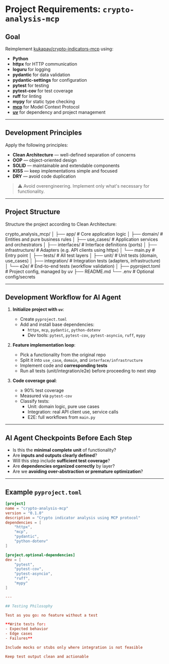 # Project Requirements: `crypto-analysis-mcp`

## Goal

Reimplement [kukapay/crypto-indicators-mcp](https://github.com/kukapay/crypto-indicators-mcp) using:

- **Python**
- **httpx** for HTTP communication
- **loguru** for logging
- **pydantic** for data validation
- **pydantic-settings** for configuration
- **pytest** for testing
- **pytest-cov** for test coverage
- **ruff** for linting
- **mypy** for static type checking
- **[mcp](https://pypi.org/project/mcp/)** for Model Context Protocol
- **[uv](https://docs.astral.sh/uv/)** for dependency and project management

---

## Development Principles

Apply the following principles:

- **Clean Architecture** — well-defined separation of concerns
- **OOP** — object-oriented design
- **SOLID** — maintainable and extendable components
- **KISS** — keep implementations simple and focused
- **DRY** — avoid code duplication

> ⚠ Avoid overengineering. Implement only what's necessary for functionality.

---

## Project Structure

Structure the project according to Clean Architecture:

crypto_analysis_mcp/ 
│ 
├── app/ # Core application logic 
│   ├── domain/ # Entities and pure business rules 
│   ├── use_cases/ # Application services and orchestrators 
│   ├── interfaces/ # Interface definitions (ports) 
│   ├── infrastructure/ # Adapters (e.g. API clients using httpx) 
│   └── main.py # Entry point 
│ 
├── tests/ # All test layers 
│   ├── unit/ # Unit tests (domain, use_cases) 
│   ├── integration/ # Integration tests (adapters, infrastructure) 
│   └── e2e/ # End-to-end tests (workflow validation) 
│ 
├── pyproject.toml # Project config, managed by uv 
├── README.md 
└── .env # Optional config/secrets

---

## Development Workflow for AI Agent

1. **Initialize project with `uv`**:
   - Create `pyproject.toml`
   - Add and install base dependencies:
     - `httpx`, `mcp`, `pydantic`, `python-dotenv`
     - Dev tools: `pytest`, `pytest-cov`, `pytest-asyncio`, `ruff`, `mypy`

2. **Feature implementation loop**:
   - Pick a functionality from the original repo
   - Split it into `use_case`, `domain`, and `interface/infrastructure`
   - Implement code and **corresponding tests**
   - Run all tests (unit/integration/e2e) before proceeding to next step

3. **Code coverage goal**:
   - ≥ 90% test coverage
   - Measured via `pytest-cov`
   - Classify tests:
     - Unit: domain logic, pure use cases
     - Integration: real API client use, service calls
     - E2E: full workflows from `main.py`

---

## AI Agent Checkpoints Before Each Step

- Is this the **minimal complete unit** of functionality?
- Are **inputs and outputs clearly defined**?
- Will this step include **sufficient test coverage**?
- Are **dependencies organized correctly** by layer?
- Are we **avoiding over-abstraction or premature optimization**?

---

## Example `pyproject.toml`

```toml
[project]
name = "crypto-analysis-mcp"
version = "0.1.0"
description = "Crypto indicator analysis using MCP protocol"
dependencies = [
    "httpx",
    "mcp",
    "pydantic",
    "python-dotenv"
]

[project.optional-dependencies]
dev = [
    "pytest",
    "pytest-cov",
    "pytest-asyncio",
    "ruff",
    "mypy"
]

---

## Testing Philosophy

Test as you go: no feature without a test

**Write tests for:
- Expected behavior
- Edge cases
- Failures**

Include mocks or stubs only where integration is not feasible

Keep test output clean and actionable